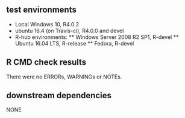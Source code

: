 ## test environments
* Local Windows 10, R4.0.2
* ubuntu 16.4 (on Travis-ci), R4.0.0 and devel
* R-hub environments:
** Windows Server 2008 R2 SP1, R-devel
** Ubuntu 16.04 LTS, R-release
** Fedora, R-devel


## R CMD check results
There were no ERRORs, WARNINGs or NOTEs.

## downstream dependencies
NONE
